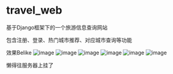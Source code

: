 # travel_web
基于Django框架下的一个旅游信息查询网站

包含注册、登录、热门城市推荐、对应城市查询等功能

效果Belike
![image](https://github.com/swordda/travel_web/assets/73526055/caebda18-c236-4f8d-a47d-64adc383ab9d)
![image](https://github.com/swordda/travel_web/assets/73526055/72ac745b-6f2d-45a3-b10c-5221e5d47f7d)
![image](https://github.com/swordda/travel_web/assets/73526055/d684aea4-041e-4376-997b-f60bd9158f38)
![image](https://github.com/swordda/travel_web/assets/73526055/f814b5a8-e599-4bd1-9ea2-c413a08789b7)
![image](https://github.com/swordda/travel_web/assets/73526055/efb4bd16-6e29-45f9-87b5-c41dae4ea8aa)
![image](https://github.com/swordda/travel_web/assets/73526055/c8b14353-d331-40c8-b0fd-75fc3c70ec54)

懒得往服务器上挂了

